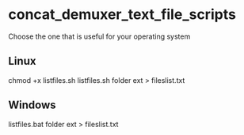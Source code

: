# concat_demuxer_text_file_scripts
Choose the one that is useful for your operating system

## Linux
chmod +x listfiles.sh
listfiles.sh folder ext > fileslist.txt

## Windows
listfiles.bat folder ext > fileslist.txt
